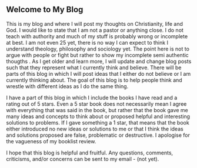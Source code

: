## Welcome to My Blog

This is my blog and where I will post my thoughts on Christianity, life and God. I would like to state that I am not a pastor or anything close. I do not teach with authority and much of my stuff is probably wrong or incomplete at best. I am not even 25 yet, there is no way I can expect to think I understand theology, philosophy and sociology yet. The point here is not to argue with people or fight but rather to show my incomplete semi authentic thougths . As I get older and learn more, I will update and change blog posts such that they represent what I currently think and believe. There will be parts of this blog in which I will post ideas that I either do not believe or I am currently thinking about. The goal of this blog is to help people think and wrestle with different ideas as I do the same thing.

I have a part of this blog in which I include the books I have read and a rating out of 5 stars. Even a 5 star book does not necessarily mean I agree with everything that was said in the book, but rather that the book gave me many ideas and concepts to think about or proposed helpful and interesting solutions to problems. If I gave something a 1 star, that means that the book either introduced no new ideas or solutions to me or that I think the ideas and solutions proposed are false, problematic or destructive. I apologise for the vagueness of my booklist review.

I hope that this blog is helpful and fruitful. Any questions, comments, criticisms, and/or concerns can be sent to my email - (not yet).